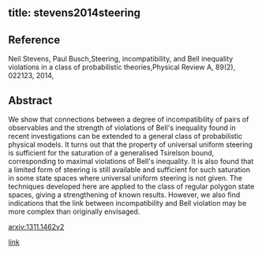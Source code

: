 title: stevens2014steering
---


## Reference

Neil Stevens, Paul Busch,Steering, incompatibility, and Bell inequality violations in a class of probabilistic theories,Physical Review A, 89(2), 022123, 2014,

## Abstract 
  We show that connections between a degree of incompatibility of pairs of
observables and the strength of violations of Bell's inequality found in recent
investigations can be extended to a general class of probabilistic physical
models. It turns out that the property of universal uniform steering is
sufficient for the saturation of a generalised Tsirelson bound, corresponding
to maximal violations of Bell's inequality. It is also found that a limited
form of steering is still available and sufficient for such saturation in some
state spaces where universal uniform steering is not given. The techniques
developed here are applied to the class of regular polygon state spaces, giving
a strengthening of known results. However, we also find indications that the
link between incompatibility and Bell violation may be more complex than
originally envisaged.

    

[arxiv:1311.1462v2](https://arxiv.org/abs/1311.1462v2)

[link](https://journals.aps.org/pra/abstract/10.1103/PhysRevA.89.022123)
